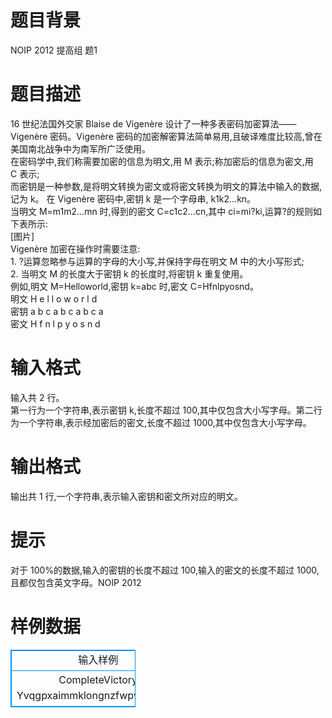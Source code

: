 # 

 
 # 题目背景 
NOIP&nbsp;2012&nbsp;提高组&nbsp;题1 

 
 # 题目描述 
16&nbsp;世纪法国外交家&nbsp;Blaise&nbsp;de&nbsp;Vigenère&nbsp;设计了一种多表密码加密算法——Vigenère&nbsp;密码。Vigenère&nbsp;密码的加密解密算法简单易用,且破译难度比较高,曾在美国南北战争中为南军所广泛使用。<br>在密码学中,我们称需要加密的信息为明文,用&nbsp;M&nbsp;表示;称加密后的信息为密文,用C&nbsp;表示;<br>而密钥是一种参数,是将明文转换为密文或将密文转换为明文的算法中输入的数据,记为&nbsp;k。&nbsp;在&nbsp;Vigenère&nbsp;密码中,密钥&nbsp;k&nbsp;是一个字母串,&nbsp;k1k2...kn。<br>当明文&nbsp;M=m1m2...mn&nbsp;时,得到的密文&nbsp;C=c1c2...cn,其中&nbsp;ci=mi?ki,运算?的规则如下表所示:<br>[图片]<br>Vigenère&nbsp;加密在操作时需要注意:<br>1.&nbsp;?运算忽略参与运算的字母的大小写,并保持字母在明文&nbsp;M&nbsp;中的大小写形式;<br>2.&nbsp;当明文&nbsp;M&nbsp;的长度大于密钥&nbsp;k&nbsp;的长度时,将密钥&nbsp;k&nbsp;重复使用。<br>例如,明文&nbsp;M=Helloworld,密钥&nbsp;k=abc&nbsp;时,密文&nbsp;C=Hfnlpyosnd。<br>明文&nbsp;H&nbsp;e&nbsp;l&nbsp;l&nbsp;o&nbsp;w&nbsp;o&nbsp;r&nbsp;l&nbsp;d<br>密钥&nbsp;a&nbsp;b&nbsp;c&nbsp;a&nbsp;b&nbsp;c&nbsp;a&nbsp;b&nbsp;c&nbsp;a<br>密文&nbsp;H&nbsp;f&nbsp;n&nbsp;l&nbsp;p&nbsp;y&nbsp;o&nbsp;s&nbsp;n&nbsp;d 

 
 # 输入格式 
输入共&nbsp;2&nbsp;行。<br>第一行为一个字符串,表示密钥&nbsp;k,长度不超过&nbsp;100,其中仅包含大小写字母。第二行为一个字符串,表示经加密后的密文,长度不超过&nbsp;1000,其中仅包含大小写字母。 

 
 # 输出格式 
输出共&nbsp;1&nbsp;行,一个字符串,表示输入密钥和密文所对应的明文。 

 
 # 提示 
对于&nbsp;100%的数据,输入的密钥的长度不超过&nbsp;100,输入的密文的长度不超过&nbsp;1000,且都仅包含英文字母。NOIP&nbsp;2012 
# 样例数据
<style>
        table,table tr th, table tr td { border:1px solid #0094ff; }
        table { width: 200px; min-height: 25px; line-height: 25px; text-align: center; border-collapse: collapse;}   
    </style>
<table>
	<tr>
		<td>输入样例</td>
		<td>输出样例</td>
	</tr>
<tr><td>CompleteVictory
Yvqgpxaimmklongnzfwpvxmniytm</td><td>Wherethereisawillthereisaway</td></tr></table>
